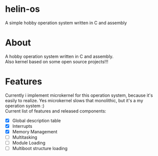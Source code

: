 # helin-os
A simple hobby operation system written in C and assembly
# About
A hobby operation system written in C and assembly.<br>
Also kernel based on some open source projects!!!
# Features
Currently i implement microkernel for this operation system, because it's easily to realize. Yes microkernel slows that monolithic, but it's a my operation system :)<br>
Current list of features and released components:
- [x] Global description table
- [x] Interrupts
- [x] Memory Management
- [ ] Multitasking
- [ ] Module Loading
- [ ] Multiboot structure loading
